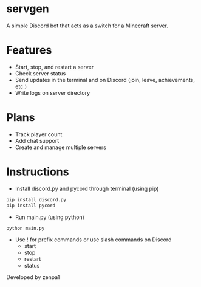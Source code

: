 # servgen
A simple Discord bot that acts as a switch for a Minecraft server.

# Features
- Start, stop, and restart a server
- Check server status
- Send updates in the terminal and on Discord (join, leave, achievements, etc.)
- Write logs on server directory

# Plans
- Track player count
- Add chat support
- Create and manage multiple servers

# Instructions
- Install discord.py and pycord through terminal (using pip)
```bash
pip install discord.py  
pip install pycord
```
- Run main.py (using python)
```python
python main.py
```
- Use ! for prefix commands or use slash commands on Discord
  - start
  - stop
  - restart
  - status

Developed by zenpa1
